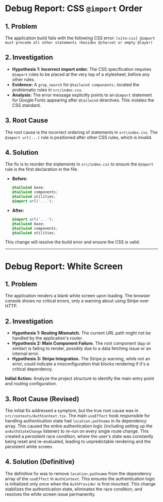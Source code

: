 # Debug Report: CSS `@import` Order

## 1. Problem

The application build fails with the following CSS error:
`[vite:css] @import must precede all other statements (besides @charset or empty @layer)`

## 2. Investigation

- **Hypothesis 1: Incorrect import order.** The CSS specification requires `@import` rules to be placed at the very top of a stylesheet, before any other rules.
- **Evidence:** A `grep_search` for `@tailwind components;` located the problematic rules in `src/index.css`.
- **Analysis:** The error message explicitly points to an `@import` statement for Google Fonts appearing after `@tailwind` directives. This violates the CSS standard.

## 3. Root Cause

The root cause is the incorrect ordering of statements in `src\index.css`. The `@import url(...)` rule is positioned after other CSS rules, which is invalid.

## 4. Solution

The fix is to reorder the statements in `src/index.css` to ensure the `@import` rule is the first declaration in the file.

- **Before:**
  ```css
  @tailwind base;
  @tailwind components;
  @tailwind utilities;
  @import url('...');
  ```

- **After:**
  ```css
  @import url('...');
  @tailwind base;
  @tailwind components;
  @tailwind utilities;
  ```

This change will resolve the build error and ensure the CSS is valid.

---

# Debug Report: White Screen

## 1. Problem

The application renders a blank white screen upon loading. The browser console shows no critical errors, only a warning about using Stripe over HTTP.

## 2. Investigation

- **Hypothesis 1: Routing Mismatch.** The current URL path might not be handled by the application's router.
- **Hypothesis 2: Main Component Failure.** The root component (`App` or similar) is failing to render, possibly due to a data fetching issue or an internal error.
- **Hypothesis 3: Stripe Integration.** The Stripe.js warning, while not an error, could indicate a misconfiguration that blocks rendering if it's a critical dependency.

**Initial Action:** Analyze the project structure to identify the main entry point and routing configuration.

## 3. Root Cause (Revised)

The initial fix addressed a symptom, but the true root cause was in `src/contexts/AuthContext.tsx`. The main `useEffect` hook responsible for handling authentication state had `location.pathname` in its dependency array. This caused the entire authentication logic (including setting up the `onAuthStateChange` listener) to re-run on every single route change. This created a persistent race condition, where the user's state was constantly being reset and re-evaluated, leading to unpredictable rendering and the persistent white screen.

## 4. Solution (Definitive)

The definitive fix was to remove `location.pathname` from the dependency array of the `useEffect` in `AuthContext`. This ensures the authentication logic is initialized only *once* when the `AuthProvider` is first mounted. This change stabilizes the authentication state, eliminates the race condition, and resolves the white screen issue permanently.
